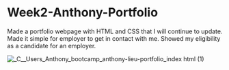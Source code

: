 # Week2-Anthony-Portfolio

 
 
 Made a portfolio webpage with HTML and CSS that I will continue to update.
 Made it simple for employer to get in contact with me.
 Showed my eligibility as a candidate for an employer.
 
 ![_C__Users_Anthony_bootcamp_anthony-lieu-portfolio_index html (1)](https://user-images.githubusercontent.com/38957648/223633566-728a26f6-c20d-4aa4-902e-b100df693628.png)
